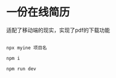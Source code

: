 # 一份在线简历

适配了移动端的现实，实现了pdf的下载功能

```shell

npx myine 项目名

```

```shell
npm i
```

```shell
npm run dev
```